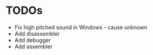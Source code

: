 # TODOs

* Fix high pitched sound in Windows - cause unknown
* Add disassembler
* Add debugger
* Add assembler

